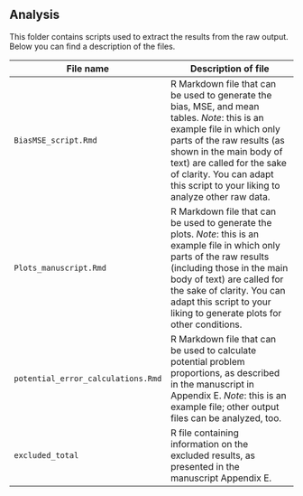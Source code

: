 ## Analysis

This folder contains scripts used to extract the results from the raw output. Below you can find a description of the files.

| File name            | Description of file                                                                                                                                                                                                                                         |
|----------------------|-------------------------------------------------------------------------------------------------------------------------------------------------------------------------------------------------------------------------------------------------------------|
| `BiasMSE_script.Rmd`   | R Markdown file that can be used to generate the bias, MSE, and mean tables. *Note*: this is an example file in which only parts of the raw results (as shown in the main body of text) are called for the sake of clarity. You can adapt this script to your liking to analyze other raw data. |
| `Plots_manuscript.Rmd` | R Markdown file that can be used to generate the plots. *Note*: this is an example file in which only parts of the raw results (including those in the main body of text) are called for the sake of clarity. You can adapt this script to your liking to generate plots for other conditions.         |
| `potential_error_calculations.Rmd` | R Markdown file that can be used to calculate potential problem proportions, as described in the manuscript in Appendix E. *Note*: this is an example file; other output files can be analyzed, too. |
| `excluded_total`       | R file containing information on the excluded results, as presented in the manuscript Appendix E.                                    
